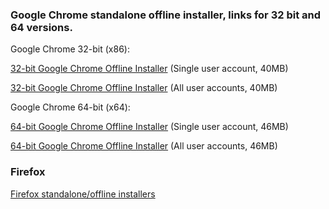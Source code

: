 

### Google Chrome standalone offline installer, links for 32 bit and 64 versions.

Google Chrome 32-bit (x86):

[32-bit Google Chrome Offline Installer](http://www.google.com/chrome/eula.html?standalone=1) (Single user account, 40MB)

[32-bit Google Chrome Offline Installer](http://www.google.com/chrome/eula.html?system=true&standalone=1) (All user accounts, 40MB)

Google Chrome 64-bit (x64):

[64-bit Google Chrome Offline Installer](http://www.google.com/chrome/eula.html?standalone=1&platform=win64) (Single user account, 46MB)

[64-bit Google Chrome Offline Installer](http://www.google.com/chrome/eula.html?system=true&standalone=1&platform=win64) (All user accounts, 46MB)

### Firefox

[Firefox standalone/offline installers](https://www.mozilla.org/en-US/firefox/all/)
